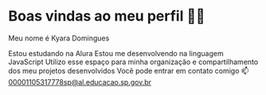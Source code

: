 # Boas vindas ao meu perfil 💙💙
Meu nome é Kyara Domingues

Estou estudando na Alura
Estou me desenvolvendo na linguagem JavaScript
Utilizo esse espaço para minha organização e compartilhamento dos meu projetos desenvolvidos
Você pode entrar em contato comigo 📫
00001105317778sp@al.educacao.sp.gov.br
